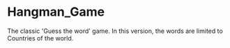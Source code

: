# Hangman_Game
The classic 'Guess the word' game.
In this version, the words are limited to Countries of the world.
